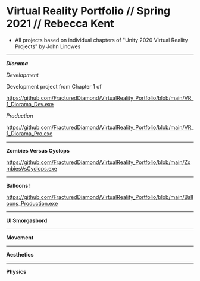 # Virtual Reality Portfolio // Spring 2021 // Rebecca Kent

- All projects based on individual chapters of "Unity 2020 Virtual Reality Projects" by John Linowes 
-----------------------------------------------------------------------------------------------

_**Diorama**_

_Development_

Development project from Chapter 1 of 

https://github.com/FracturedDiamond/VirtualReality_Portfolio/blob/main/VR_1_Diorama_Dev.exe

_Production_

https://github.com/FracturedDiamond/VirtualReality_Portfolio/blob/main/VR_1_Diorama_Pro.exe

-----------------------------------------------------------------------------------------------

**Zombies Versus Cyclops**

https://github.com/FracturedDiamond/VirtualReality_Portfolio/blob/main/ZombiesVsCyclops.exe

-----------------------------------------------------------------------------------------------

**Balloons!**

https://github.com/FracturedDiamond/VirtualReality_Portfolio/blob/main/Balloons_Production.exe

-----------------------------------------------------------------------------------------------

**UI Smorgasbord**

-----------------------------------------------------------------------------------------------

**Movement**

-----------------------------------------------------------------------------------------------

**Aesthetics**

-----------------------------------------------------------------------------------------------

**Physics**
